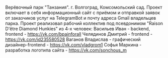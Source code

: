 Верёвочный парк "Танзания". г. Волгоград, Комсомольский сад.
Проект включает в себя информационный сайт с приёмом и отправкой заявок от заказчиков услуг на TelegramBot и почту адреса Gmail владельцев парка.
Проект реализовал рабочий коллектив под псевдонимом "Raison D'être Diamond Hunkies" из 4-х человек:
Васильев Иван - backend, frontend - https://vk.com/bpainforall
Челядинов Дмитрий - frontend - https://vk.com/id235580528
Ваганов Владислав - графический дизайнер-frontend - https://vk.com/vladgrom1
Софья Маркина - разработка логотипа сайта - https://vk.com/sonchous_m